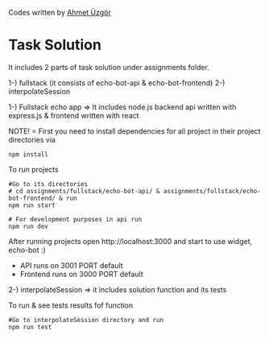 Codes written by [Ahmet Üzgör](https://www.linkedin.com/in/ahmet-uzgor-a1397a134/)

# Task Solution

It includes 2 parts of task solution under assignments folder. 

1-) fullstack (it consists of echo-bot-api & echo-bot-frontend)
2-) interpolateSession


1-) Fullstack echo app => It includes node.js backend api written with express.js & frontend written with react

NOTE! = First you need to install dependencies for all project in their project directories via
```
npm install
```

To run projects
```
#Go to its directories
# cd assignments/fullstack/echo-bot-api/ & assignments/fullstack/echo-bot-frontend/ & run
npm run start

# For development purposes in api run
npm run dev 
```

After running projects open http://localhost:3000 and start to use widget, echo-bot :)

- API runs on 3001 PORT default
- Frontend runs on 3000 PORT default


2-) interpolateSession => it includes solution function and its tests

To run & see tests results fof function
```
#Go to interpolateSession directory and run
npm run test
```